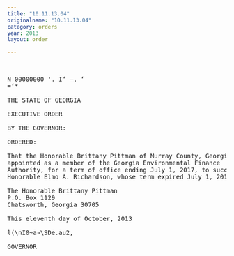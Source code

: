 ```yaml
---
title: "10.11.13.04"
originalname: "10.11.13.04"
category: orders
year: 2013
layout: order

---
```

<pre>
  

N 00000000 '. I‘ —, ‘
=‘*

THE STATE OF GEORGIA

EXECUTIVE ORDER

BY THE GOVERNOR:

ORDERED:

That the Honorable Brittany Pittman of Murray County, Georgia, is
appointed as a member of the Georgia Environmental Finance
Authority, for a term of office ending July 1, 2017, to succeed the
Honorable Elmo A. Richardson, whose term expired July 1, 2013.

The Honorable Brittany Pittman
P.O. Box 1129
Chatsworth, Georgia 30705

This eleventh day of October, 2013

l(\nI0~a»\SDe.au2,

GOVERNOR

</pre>
